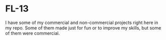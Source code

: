 # FL-13
I have some of my commercial and non-commercial projects right here in my repo. Some of them made just for fun or to improve my skills, but some of them were commercial.
